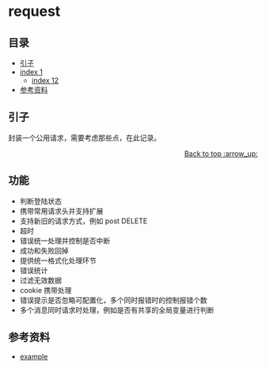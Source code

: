 # request
## <a name="index"></a> 目录
- [引子](#start)
- [index 1](#index1)
  - [index 12](#index12)
- [参考资料](#reference)


## <a name="start"></a> 引子
封装一个公用请求，需要考虑那些点，在此记录。

<div align="right"><a href="#index">Back to top :arrow_up:</a></div>

## 功能
- 判断登陆状态
- 携带常用请求头并支持扩展
- 支持新旧的请求方式，例如 post DELETE
- 超时
- 错误统一处理并控制是否中断
- 成功和失败回掉
- 提供统一格式化处理环节
- 错误统计
- 过滤无效数据
- cookie 携带处理
- 错误提示是否忽略可配置化，多个同时报错时的控制报错个数
- 多个消息同时请求时处理，例如是否有共享的全局变量进行判断

## <a name="reference"></a> 参考资料
- [example][url-base]


[url-base]:https://xxholic.github.io/segment